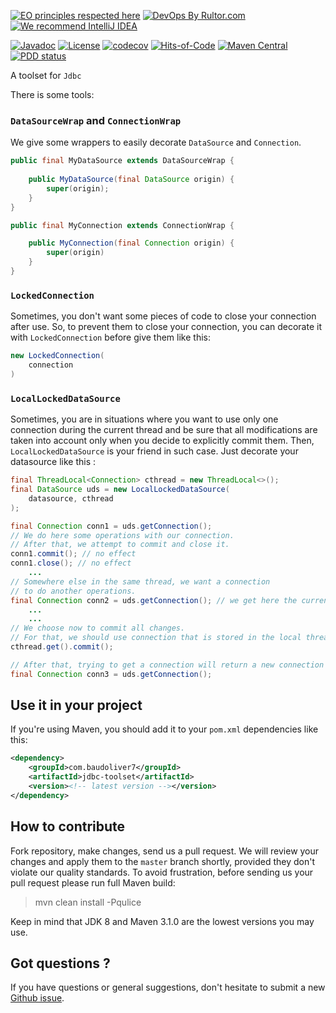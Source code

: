 [![EO principles respected here](https://www.elegantobjects.org/badge.svg)](https://www.elegantobjects.org)
[![DevOps By Rultor.com](http://www.rultor.com/b/baudoliver7/jdbc-toolset)](http://www.rultor.com/p/baudoliver7/jdbc-toolset)
[![We recommend IntelliJ IDEA](https://www.elegantobjects.org/intellij-idea.svg)](https://www.jetbrains.com/idea/)

[![Javadoc](http://www.javadoc.io/badge/com.baudoliver7/jdbc-toolset.svg)](http://www.javadoc.io/doc/com.baudoliver7/jdbc-toolset)
[![License](https://img.shields.io/badge/license-MIT-green.svg)](https://github.com/baudoliver7/jdbc-toolset/blob/master/LICENSE.txt)
[![codecov](https://codecov.io/gh/baudoliver7/jdbc-toolset/branch/master/graph/badge.svg)](https://codecov.io/gh/baudoliver7/jdbc-toolset)
[![Hits-of-Code](https://hitsofcode.com/github/baudoliver7/jdbc-toolset)](https://hitsofcode.com/view/github/baudoliver7/jdbc-toolset)
[![Maven Central](https://img.shields.io/maven-central/v/com.baudoliver7/jdbc-toolset.svg)](https://maven-badges.herokuapp.com/maven-central/com.baudoliver7/jdbc-toolset)
[![PDD status](http://www.0pdd.com/svg?name=baudoliver7/jdbc-toolset)](http://www.0pdd.com/p?name=baudoliver7/jdbc-toolset)

A toolset for `Jdbc`

There is some tools:

### `DataSourceWrap` and `ConnectionWrap`

We give some wrappers to easily decorate `DataSource` and `Connection`.

```java
public final MyDataSource extends DataSourceWrap {
    
    public MyDataSource(final DataSource origin) {
        super(origin);
    }
}

public final MyConnection extends ConnectionWrap {

    public MyConnection(final Connection origin) {
        super(origin)
    }
}
``` 

### `LockedConnection`

Sometimes, you don't want some pieces of code to close your connection after use. So, to prevent
them to close your connection, you can decorate it with `LockedConnection` before give them
like this:

```java
new LockedConnection(
    connection
)
```

### `LocalLockedDataSource`

Sometimes, you are in situations where you want to use only one connection during the current thread
and be sure that all modifications are taken into account only when you decide to explicitly commit
them. Then, `LocalLockedDataSource` is your friend in such case. Just decorate your datasource like
this :

```java
final ThreadLocal<Connection> cthread = new ThreadLocal<>();
final DataSource uds = new LocalLockedDataSource(
    datasource, cthread
);

final Connection conn1 = uds.getConnection();
// We do here some operations with our connection.
// After that, we attempt to commit and close it.
conn1.commit(); // no effect
conn1.close(); // no effect
    ...
// Somewhere else in the same thread, we want a connection
// to do another operations.
final Connection conn2 = uds.getConnection(); // we get here the current connection
    ...
    ...
// We choose now to commit all changes.
// For that, we should use connection that is stored in the local thread `cthread`.
cthread.get().commit();

// After that, trying to get a connection will return a new connection for the current thread.
final Connection conn3 = uds.getConnection();
```

## Use it in your project

If you're using Maven, you should add it to your <code>pom.xml</code> dependencies like this:

```xml
<dependency>
    <groupId>com.baudoliver7</groupId>
    <artifactId>jdbc-toolset</artifactId>
    <version><!-- latest version --></version>
</dependency>
``` 

## How to contribute

Fork repository, make changes, send us a pull request. We will review
your changes and apply them to the `master` branch shortly, provided
they don't violate our quality standards. To avoid frustration, before
sending us your pull request please run full Maven build:

> mvn clean install -Pqulice

Keep in mind that JDK 8 and Maven 3.1.0 are the lowest versions you may use.

## Got questions ?

If you have questions or general suggestions, don't hesitate to submit
a new [Github issue](https://github.com/baudoliver7/jdbc-toolset/issues/new).
